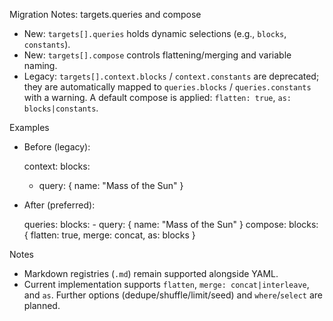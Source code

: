 Migration Notes: targets.queries and compose

- New: `targets[].queries` holds dynamic selections (e.g., `blocks`, `constants`).
- New: `targets[].compose` controls flattening/merging and variable naming.
- Legacy: `targets[].context.blocks` / `context.constants` are deprecated; they are
  automatically mapped to `queries.blocks` / `queries.constants` with a warning.
  A default compose is applied: `flatten: true`, `as: blocks|constants`.

Examples

- Before (legacy):

  context:
    blocks:
    - query: { name: "Mass of the Sun" }

- After (preferred):

  queries:
    blocks:
      - query: { name: "Mass of the Sun" }
  compose:
    blocks: { flatten: true, merge: concat, as: blocks }

Notes

- Markdown registries (`.md`) remain supported alongside YAML.
- Current implementation supports `flatten`, `merge: concat|interleave`, and `as`.
  Further options (dedupe/shuffle/limit/seed) and `where`/`select` are planned.
